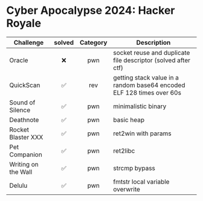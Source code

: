 # Cyber Apocalypse 2024: Hacker Royale

| Challenge | solved | Category | Description | 
| --- | :---: | :---: | --- |
| Oracle | ❌ | pwn | socket reuse and duplicate file descriptor (solved after ctf)  |
| QuickScan | ✅ | rev | getting stack value in a random base64 encoded ELF 128 times over 60s |
| Sound of Silence | ✅ | pwn | minimalistic binary |
| Deathnote | ✅ | pwn | basic heap |
| Rocket Blaster XXX | ✅ | pwn | ret2win with params |
| Pet Companion | ✅ | pwn | ret2libc |
| Writing on the Wall | ✅ | pwn | strcmp bypass |
| Delulu  | ✅ | pwn | fmtstr local variable overwrite |